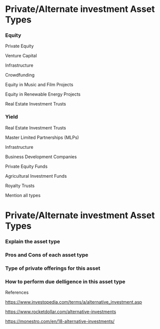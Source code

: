 # Private/Alternate investment Asset Types

### Equity
Private Equity

Venture Capital

Infrastructure

Crowdfunding

Equity in Music and Film Projects

Equity in Renewable Energy Projects

Real Estate Investment Trusts

### Yield
Real Estate Investment Trusts

Master Limited Partnerships (MLPs)

Infrastructure

Business Development Companies

Private Equity Funds

Agricultural Investment Funds

Royalty Trusts



Mention all types



# Private/Alternate investment Asset Types

### Explain the asset type
### Pros and Cons of each asset type
### Type of private offerings for this asset
### How to perform due delligence in this asset type

References

https://www.investopedia.com/terms/a/alternative_investment.asp

https://www.rocketdollar.com/alternative-investments

https://monestro.com/en/18-alternative-investments/
